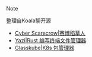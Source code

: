 > [!NOTE]
> 整理自Koala聊开源

- [Cyber Scarecrow|赛博稻草人](https://www.cyberscarecrow.com)
- [Yazi|Rust 编写终端文件管理器](https://github.com/sxyazi/yazi)
- [Glasskube|K8s 包管理器](https://glasskube.dev/)